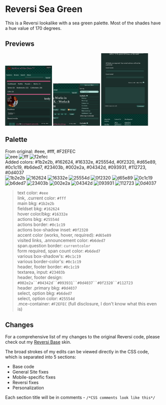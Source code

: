 # Reversi Sea Green
This is a Reversi lookalike with a sea green palette. Most of the shades have a hue value of 170 degrees.

## Previews
<img src="/images/SeaGreen_dashboard.png" alt="dashboard img" style="width:30%;"/> <img src="/images/SeaGreen_tagfilters.png" alt="tag filter img" style="width:30%;"/> <img src="/images/SeaGreen_comment.png" alt="dashboard img" style="width:30%;"/>

## Palette
From original: #eee, #fff, #F2EFEC\
![eee](https://readme-swatches.vercel.app/eee?style=circle) ![fff](https://readme-swatches.vercel.app/fff?style=circle) ![f2efec](https://readme-swatches.vercel.app/f2efec?style=circle) \
Added colors: #1b2e2b, #162624, #16332e, #25554d, #0f2320, #d65e89, #0c1c19, #b6ded7, #23403b, #002e2a, #04342d, #093931, #112723, #0d4037\
![1b2e2b](https://readme-swatches.vercel.app/1b2e2b?style=circle) ![162624](https://readme-swatches.vercel.app/162624?style=circle) 
![16332e](https://readme-swatches.vercel.app/16332e?style=circle) ![25554d](https://readme-swatches.vercel.app/25554d?style=circle) ![0f2320](https://readme-swatches.vercel.app/0f2320?style=circle) ![d65e89](https://readme-swatches.vercel.app/d65e89?style=circle) ![0c1c19](https://readme-swatches.vercel.app/0c1c19?style=circle) ![b6ded7](https://readme-swatches.vercel.app/b6ded7?style=circle) ![23403b](https://readme-swatches.vercel.app/23403b?style=circle) ![002e2a](https://readme-swatches.vercel.app/002e2a?style=circle) ![04342d](https://readme-swatches.vercel.app/04342d?style=circle) 
![093931](https://readme-swatches.vercel.app/093931?style=circle) 
![112723](https://readme-swatches.vercel.app/112723?style=circle)
![0d4037](https://readme-swatches.vercel.app/0d4037?style=circle)

> text color: `#eee`\
> link, .current color: `#fff`\
> main bkg: `#1b2e2b`\
> fieldset bkg: `#162624`\
> hover color/bkg: `#16332e`\
> actions bkg: `#25554d`\
> actions border: `#0c1c19`\
> actions box-shadow inset: `#0f2320`\
> accent color (works, hover, required): `#d65e89`\
> visited links, .announcement color: `#b6ded7`\
> span.question border: `currentcolor`\
> form required, span count color: `#b6ded7`\
> various box-shadow's: `#0c1c19`\
> various border-color's: `#0c1c19`\
> header, footer border: `#0c1c19`\
> textarea, input: `#23403b`\
> header, footer design: `#002e2a``#04342d``#093931``#0d4037``#0f2320``#112723`\
> header .primary bkg: `#0d4037`\
> select, option bkg: `#b6ded7`\
> select, option color: `#25554d`\
> .mce-container: `#F2EFEC` (full disclosure, I don't know what this even is)


## Changes
For a comprehensive list of my changes to the original Reversi code, please check out my [Reversi Base](https://github.com/izestforrest/Rainbow-Reversi-AO3-Site-Skins/tree/main/Reversi%20Base) skin.

The broad strokes of my edits can be viewed directly in the CSS code, which is separated into 5 sections:

- Base code
- General Site fixes
- Mobile-specific fixes
- Reversi fixes
- Personalization

Each section title will be in comments - `/*CSS comments look like this*/`
